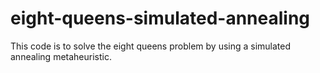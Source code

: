 # eight-queens-simulated-annealing
This code is to solve the eight queens problem by using a simulated annealing metaheuristic.
